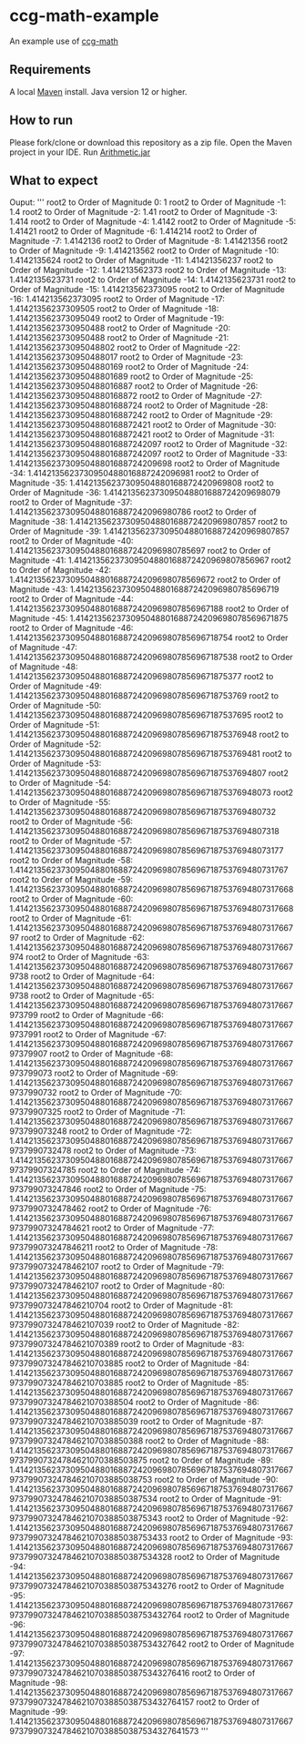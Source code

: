 # ccg-math-example
An example use of [ccg-math](https://github.com/agdturner/ccg-math)

## Requirements
A local [Maven](https://maven.apache.org/) install.
Java version 12 or higher.

## How to run
Please fork/clone or download this repository as a zip file.
Open the Maven project in your IDE.
Run [Arithmetic.jar](https://github.com/agdturner/ccg-math-example/blob/main/src/main/java/uk/ac/leeds/ccg/math/example/Arithmetic.java)

## What to expect
Ouput:
'''
root2 to Order of Magnitude 0: 1
root2 to Order of Magnitude -1: 1.4
root2 to Order of Magnitude -2: 1.41
root2 to Order of Magnitude -3: 1.414
root2 to Order of Magnitude -4: 1.4142
root2 to Order of Magnitude -5: 1.41421
root2 to Order of Magnitude -6: 1.414214
root2 to Order of Magnitude -7: 1.4142136
root2 to Order of Magnitude -8: 1.41421356
root2 to Order of Magnitude -9: 1.414213562
root2 to Order of Magnitude -10: 1.4142135624
root2 to Order of Magnitude -11: 1.41421356237
root2 to Order of Magnitude -12: 1.414213562373
root2 to Order of Magnitude -13: 1.4142135623731
root2 to Order of Magnitude -14: 1.4142135623731
root2 to Order of Magnitude -15: 1.414213562373095
root2 to Order of Magnitude -16: 1.414213562373095
root2 to Order of Magnitude -17: 1.41421356237309505
root2 to Order of Magnitude -18: 1.414213562373095049
root2 to Order of Magnitude -19: 1.4142135623730950488
root2 to Order of Magnitude -20: 1.4142135623730950488
root2 to Order of Magnitude -21: 1.414213562373095048802
root2 to Order of Magnitude -22: 1.4142135623730950488017
root2 to Order of Magnitude -23: 1.41421356237309504880169
root2 to Order of Magnitude -24: 1.414213562373095048801689
root2 to Order of Magnitude -25: 1.4142135623730950488016887
root2 to Order of Magnitude -26: 1.41421356237309504880168872
root2 to Order of Magnitude -27: 1.414213562373095048801688724
root2 to Order of Magnitude -28: 1.4142135623730950488016887242
root2 to Order of Magnitude -29: 1.41421356237309504880168872421
root2 to Order of Magnitude -30: 1.41421356237309504880168872421
root2 to Order of Magnitude -31: 1.4142135623730950488016887242097
root2 to Order of Magnitude -32: 1.4142135623730950488016887242097
root2 to Order of Magnitude -33: 1.414213562373095048801688724209698
root2 to Order of Magnitude -34: 1.4142135623730950488016887242096981
root2 to Order of Magnitude -35: 1.41421356237309504880168872420969808
root2 to Order of Magnitude -36: 1.414213562373095048801688724209698079
root2 to Order of Magnitude -37: 1.4142135623730950488016887242096980786
root2 to Order of Magnitude -38: 1.41421356237309504880168872420969807857
root2 to Order of Magnitude -39: 1.41421356237309504880168872420969807857
root2 to Order of Magnitude -40: 1.4142135623730950488016887242096980785697
root2 to Order of Magnitude -41: 1.41421356237309504880168872420969807856967
root2 to Order of Magnitude -42: 1.414213562373095048801688724209698078569672
root2 to Order of Magnitude -43: 1.4142135623730950488016887242096980785696719
root2 to Order of Magnitude -44: 1.41421356237309504880168872420969807856967188
root2 to Order of Magnitude -45: 1.414213562373095048801688724209698078569671875
root2 to Order of Magnitude -46: 1.4142135623730950488016887242096980785696718754
root2 to Order of Magnitude -47: 1.41421356237309504880168872420969807856967187538
root2 to Order of Magnitude -48: 1.414213562373095048801688724209698078569671875377
root2 to Order of Magnitude -49: 1.4142135623730950488016887242096980785696718753769
root2 to Order of Magnitude -50: 1.41421356237309504880168872420969807856967187537695
root2 to Order of Magnitude -51: 1.414213562373095048801688724209698078569671875376948
root2 to Order of Magnitude -52: 1.4142135623730950488016887242096980785696718753769481
root2 to Order of Magnitude -53: 1.41421356237309504880168872420969807856967187537694807
root2 to Order of Magnitude -54: 1.414213562373095048801688724209698078569671875376948073
root2 to Order of Magnitude -55: 1.4142135623730950488016887242096980785696718753769480732
root2 to Order of Magnitude -56: 1.41421356237309504880168872420969807856967187537694807318
root2 to Order of Magnitude -57: 1.414213562373095048801688724209698078569671875376948073177
root2 to Order of Magnitude -58: 1.4142135623730950488016887242096980785696718753769480731767
root2 to Order of Magnitude -59: 1.41421356237309504880168872420969807856967187537694807317668
root2 to Order of Magnitude -60: 1.41421356237309504880168872420969807856967187537694807317668
root2 to Order of Magnitude -61: 1.4142135623730950488016887242096980785696718753769480731766797
root2 to Order of Magnitude -62: 1.41421356237309504880168872420969807856967187537694807317667974
root2 to Order of Magnitude -63: 1.414213562373095048801688724209698078569671875376948073176679738
root2 to Order of Magnitude -64: 1.414213562373095048801688724209698078569671875376948073176679738
root2 to Order of Magnitude -65: 1.41421356237309504880168872420969807856967187537694807317667973799
root2 to Order of Magnitude -66: 1.414213562373095048801688724209698078569671875376948073176679737991
root2 to Order of Magnitude -67: 1.4142135623730950488016887242096980785696718753769480731766797379907
root2 to Order of Magnitude -68: 1.41421356237309504880168872420969807856967187537694807317667973799073
root2 to Order of Magnitude -69: 1.414213562373095048801688724209698078569671875376948073176679737990732
root2 to Order of Magnitude -70: 1.4142135623730950488016887242096980785696718753769480731766797379907325
root2 to Order of Magnitude -71: 1.41421356237309504880168872420969807856967187537694807317667973799073248
root2 to Order of Magnitude -72: 1.414213562373095048801688724209698078569671875376948073176679737990732478
root2 to Order of Magnitude -73: 1.4142135623730950488016887242096980785696718753769480731766797379907324785
root2 to Order of Magnitude -74: 1.41421356237309504880168872420969807856967187537694807317667973799073247846
root2 to Order of Magnitude -75: 1.414213562373095048801688724209698078569671875376948073176679737990732478462
root2 to Order of Magnitude -76: 1.4142135623730950488016887242096980785696718753769480731766797379907324784621
root2 to Order of Magnitude -77: 1.41421356237309504880168872420969807856967187537694807317667973799073247846211
root2 to Order of Magnitude -78: 1.414213562373095048801688724209698078569671875376948073176679737990732478462107
root2 to Order of Magnitude -79: 1.414213562373095048801688724209698078569671875376948073176679737990732478462107
root2 to Order of Magnitude -80: 1.41421356237309504880168872420969807856967187537694807317667973799073247846210704
root2 to Order of Magnitude -81: 1.414213562373095048801688724209698078569671875376948073176679737990732478462107039
root2 to Order of Magnitude -82: 1.4142135623730950488016887242096980785696718753769480731766797379907324784621070389
root2 to Order of Magnitude -83: 1.41421356237309504880168872420969807856967187537694807317667973799073247846210703885
root2 to Order of Magnitude -84: 1.41421356237309504880168872420969807856967187537694807317667973799073247846210703885
root2 to Order of Magnitude -85: 1.4142135623730950488016887242096980785696718753769480731766797379907324784621070388504
root2 to Order of Magnitude -86: 1.41421356237309504880168872420969807856967187537694807317667973799073247846210703885039
root2 to Order of Magnitude -87: 1.414213562373095048801688724209698078569671875376948073176679737990732478462107038850388
root2 to Order of Magnitude -88: 1.4142135623730950488016887242096980785696718753769480731766797379907324784621070388503875
root2 to Order of Magnitude -89: 1.41421356237309504880168872420969807856967187537694807317667973799073247846210703885038753
root2 to Order of Magnitude -90: 1.414213562373095048801688724209698078569671875376948073176679737990732478462107038850387534
root2 to Order of Magnitude -91: 1.4142135623730950488016887242096980785696718753769480731766797379907324784621070388503875343
root2 to Order of Magnitude -92: 1.41421356237309504880168872420969807856967187537694807317667973799073247846210703885038753433
root2 to Order of Magnitude -93: 1.414213562373095048801688724209698078569671875376948073176679737990732478462107038850387534328
root2 to Order of Magnitude -94: 1.4142135623730950488016887242096980785696718753769480731766797379907324784621070388503875343276
root2 to Order of Magnitude -95: 1.41421356237309504880168872420969807856967187537694807317667973799073247846210703885038753432764
root2 to Order of Magnitude -96: 1.414213562373095048801688724209698078569671875376948073176679737990732478462107038850387534327642
root2 to Order of Magnitude -97: 1.4142135623730950488016887242096980785696718753769480731766797379907324784621070388503875343276416
root2 to Order of Magnitude -98: 1.41421356237309504880168872420969807856967187537694807317667973799073247846210703885038753432764157
root2 to Order of Magnitude -99: 1.414213562373095048801688724209698078569671875376948073176679737990732478462107038850387534327641573
'''
